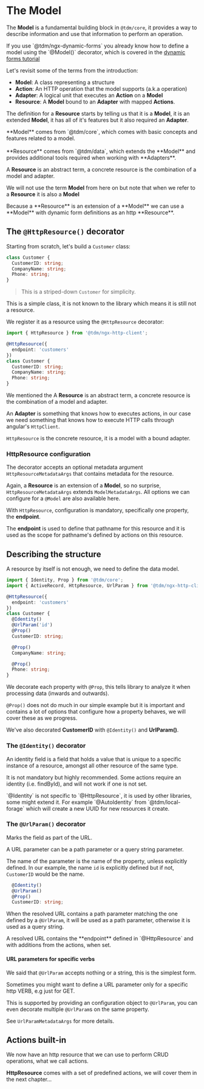 <!--@tdm-example:part1-->
# The Model
The **Model** is a fundamental building block in `@tdm/core`, it
provides a way to describe information and use that information to
perform an operation.

<div class="info">
If you use `@tdm/ngx-dynamic-forms` you already know how to define a
model using the `@Model()` decorator, which is covered in the
<a class="tdm-anchor-trap" href="../../../forms/tutorial/creating-a-model">dynamic forms tutorial</a>
</div>

Let's revisit some of the terms from the introduction:
  - **Model**: A class representing a structure
  - **Action**: An HTTP operation that the model supports (a.k.a operation)
  - **Adapter**: A logical unit that executes an **Action** on a **Model**
  - **Resource**: A **Model** bound to an **Adapter** with mapped **Actions**. 

The definition for a **Resource** starts by telling us that it is
a **Model**, it is an extended **Model**, it has all of it's features
but it also required an **Adapter**.

<div class="info">
**Model** comes from `@tdm/core`, which comes with basic concepts and
features related to a model.
<br> 
<br>
**Resource** comes from `@tdm/data`, which extends the **Model** and
provides additional tools required when working with **Adapters**.

A **Resource** is an abstract term, a concrete resource is the
combination of a model and adapter.
</div>

We will not use the term **Model** from here on but note that when we
refer to a **Resource** it is also a **Model**

<div class="alert">
Because a **Resource** is an extension of a **Model** we can use a
**Model** with dynamic form definitions as an http **Resource**.
</div>

## The `@HttpResource()` decorator

Starting from scratch, let's build a `Customer` class:

```ts
class Customer {
  CustomerID: string;
  CompanyName: string;
  Phone: string;
}
```

> This is a striped-down `Customer` for simplicity.

This is a simple class, it is not known to the library which means it
is still not a resource.

We register it as a resource using the `@HttpResource` decorator:
 
```ts
import { HttpResource } from '@tdm/ngx-http-client';

@HttpResource({
  endpoint: 'customers'
})
class Customer {
  CustomerID: string;
  CompanyName: string;
  Phone: string;
}
```

We mentioned the A **Resource** is an abstract term, a concrete resource
is the combination of a model and adapter.

An **Adapter** is something that knows how to executes actions, in our
case we need something that knows how to execute HTTP calls through
angular's `HttpClient`.

`HttpResource` is the concrete resource, it is a model with a bound
adapter.

### HttpResource configuration
The decorator accepts an optional metadata argument `HttpResourceMetadataArgs`
that contains metadata for the resource.

Again, a **Resource** is an extension of a **Model**, so no surprise,
`HttpResourceMetadataArgs` extends `ModelMetadataArgs`. All options
we can configure for a `@Model` are also available here.

With `HttpResource`, configuration is mandatory, specifically one
property, the **endpoint**.

The **endpoint** is used to define that pathname for this resource
and it is used as the scope for pathname's defined by actions on this
resource.

## Describing the structure
A resource by itself is not enough, we need to define the data model.

```ts
import { Identity, Prop } from '@tdm/core';
import { ActiveRecord, HttpResource, UrlParam } from '@tdm/ngx-http-client';

@HttpResource({
  endpoint: 'customers'
})
class Customer {
  @Identity()
  @UrlParam('id')
  @Prop()
  CustomerID: string;

  @Prop()
  CompanyName: string;

  @Prop()
  Phone: string;
}
```

We decorate each property with `@Prop`, this tells library to analyze
it when processing data (inwards and outwards).

`@Prop()` does not do much in our simple example but it is important and
contains a lot of options that configure how a property behaves,
we will cover these as we progress.

We've also decorated **CustomerID** with `@Identity()` and **UrlParam()**.

### The `@Identity()` decorator
An identity field is a field that holds a value that is unique to a
specific instance of a resource, amongst all other resource of the same
type.

It is not mandatory but highly recommended. Some actions require an
identity (i.e. findById), and will not work if one is not set.

<div class="info">
`@Identity` is not specific to `@HttpResource`, it is used by other
libraries, some might extend it. For example `@AutoIdentity` from
`@tdm/local-forage` which will create a new UUID for new resources it
create.
</div>

### The `@UrlParam()` decorator
Marks the field as part of the URL.

A URL parameter can be a path parameter or a query string parameter.

The name of the parameter is the name of the property, unless explicitly
defined. In our example, the name `id` is explicitly defined but if
not, `CustomerID` would be the name.

```ts
  @Identity()
  @UrlParam()
  @Prop()
  CustomerID: string;
```

When the resolved URL contains a path parameter matching the one defined
by a `@UrlParam`, it will be used as a path parameter, otherwise it is
used as a query string.

<div class="info">
A resolved URL contains the **endpoint** defined in `@HttpResource` and
with additions from the actions, when set.
</div>

#### URL parameters for specific verbs
We said that `@UrlParam` accepts nothing or a string, this is the
simplest form.

Sometimes you might want to define a URL parameter only for a specific
http VERB, e.g just for GET.

This is supported by providing an configuration object to `@UrlParam`,
you can even decorate multiple `@UrlParam`s on the same property.

See `UrlParamMetadataArgs` for more details.

## Actions built-in
We now have an http resource that we can use to perform CRUD operations,
what we call actions.

**HttpResource** comes with a set of predefined actions, we will cover
them in the next chapter...

